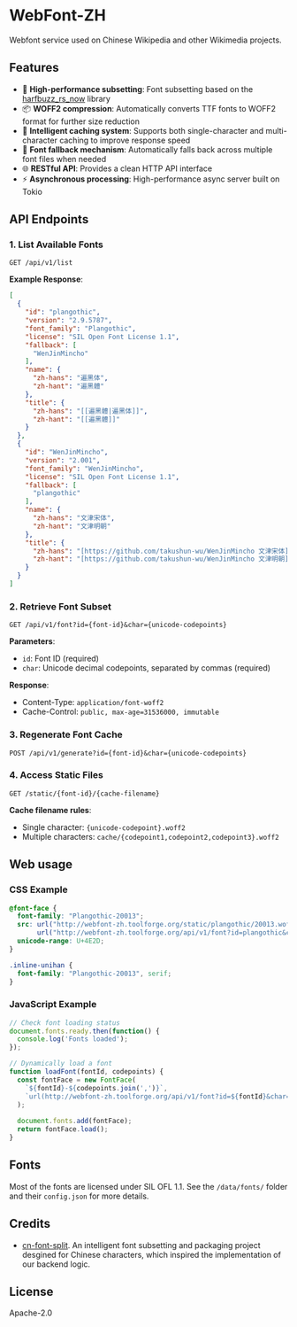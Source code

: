 # WebFont-ZH

Webfont service used on Chinese Wikipedia and other Wikimedia projects.

## Features

- 🚀 **High-performance subsetting**: Font subsetting based on the [harfbuzz_rs_now](https://github.com/KonghaYao/harfbuzz_rs) library
- 📦 **WOFF2 compression**: Automatically converts TTF fonts to WOFF2 format for further size reduction
- 💾 **Intelligent caching system**: Supports both single-character and multi-character caching to improve response speed
- 🔄 **Font fallback mechanism**: Automatically falls back across multiple font files when needed
- 🌐 **RESTful API**: Provides a clean HTTP API interface
- ⚡ **Asynchronous processing**: High-performance async server built on Tokio

## API Endpoints

### 1. List Available Fonts

```http
GET /api/v1/list
```

**Example Response**:
```json
[
  {
    "id": "plangothic",
    "version": "2.9.5787",
    "font_family": "Plangothic",
    "license": "SIL Open Font License 1.1",
    "fallback": [
      "WenJinMincho"
    ],
    "name": {
      "zh-hans": "遍黑体",
      "zh-hant": "遍黑體"
    },
    "title": {
      "zh-hans": "[[遍黑體|遍黑体]]",
      "zh-hant": "[[遍黑體]]"
    }
  },
  {
    "id": "WenJinMincho",
    "version": "2.001",
    "font_family": "WenJinMincho",
    "license": "SIL Open Font License 1.1",
    "fallback": [
      "plangothic"
    ],
    "name": {
      "zh-hans": "文津宋体",
      "zh-hant": "文津明朝"
    },
    "title": {
      "zh-hans": "[https://github.com/takushun-wu/WenJinMincho 文津宋体]",
      "zh-hant": "[https://github.com/takushun-wu/WenJinMincho 文津明朝]"
    }
  }
]
```

### 2. Retrieve Font Subset

```http
GET /api/v1/font?id={font-id}&char={unicode-codepoints}
```
**Parameters**:
- `id`: Font ID (required)
- `char`: Unicode decimal codepoints, separated by commas (required)

**Response**:
- Content-Type: `application/font-woff2`
- Cache-Control: `public, max-age=31536000, immutable`

### 3. Regenerate Font Cache

```http
POST /api/v1/generate?id={font-id}&char={unicode-codepoints}
```

### 4. Access Static Files

```http
GET /static/{font-id}/{cache-filename}
```

**Cache filename rules**:
- Single character: `{unicode-codepoint}.woff2`
- Multiple characters: `cache/{codepoint1,codepoint2,codepoint3}.woff2`


## Web usage

### CSS Example

```css
@font-face {
  font-family: "Plangothic-20013";
  src: url("http://webfont-zh.toolforge.org/static/plangothic/20013.woff2") format("woff2"),
       url("http://webfont-zh.toolforge.org/api/v1/font?id=plangothic&char=20013") format("woff2");
  unicode-range: U+4E2D;
}

.inline-unihan {
  font-family: "Plangothic-20013", serif;
}
```

### JavaScript Example

```javascript
// Check font loading status
document.fonts.ready.then(function() {
  console.log('Fonts loaded');
});

// Dynamically load a font
function loadFont(fontId, codepoints) {
  const fontFace = new FontFace(
    `${fontId}-${codepoints.join(',')}`,
    `url(http://webfont-zh.toolforge.org/api/v1/font?id=${fontId}&char=${codepoints.join(',')})`
  );
  
  document.fonts.add(fontFace);
  return fontFace.load();
}
```

## Fonts
Most of the fonts are licensed under SIL OFL 1.1. See the `/data/fonts/` folder and their `config.json` for more details.

## Credits
- [cn-font-split](https://github.com/KonghaYao/cn-font-split). An intelligent font subsetting and packaging project desgined for Chinese characters, which inspired the implementation of our backend logic.

## License
Apache-2.0